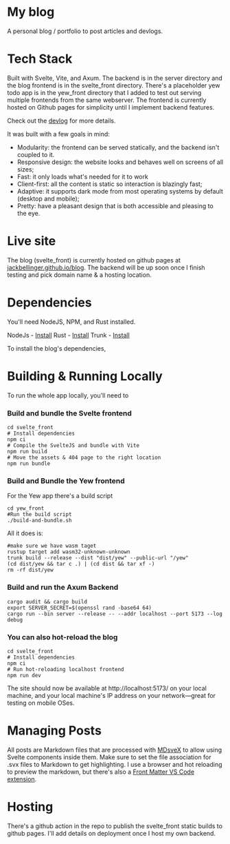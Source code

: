 # My blog
A personal blog / portfolio to post articles and devlogs.

# Tech Stack
Built with Svelte, Vite, and Axum.
The backend is in the server directory and the blog frontend is in the svelte_front directory.
There's a placeholder yew todo app is in the yew_front directory that I added to test out serving multiple frontends from the same webserver.
The frontend is currently hosted on Github pages for simplicity until I implement backend features.

Check out the [devlog](https://jackbellinger.github.io/blog/projects/blog-devlog) for more details.


It was built with a few goals in mind:
- Modularity: the frontend can be served statically, and the backend isn't coupled to it.
- Responsive design: the website looks and behaves well on screens of all sizes;
- Fast: it only loads what's needed for it to work
- Client-first: all the content is static so interaction is blazingly fast;
- Adaptive: it supports dark mode from most operating systems by default (desktop and mobile);
- Pretty: have a pleasant design that is both accessible and pleasing to the eye.

# Live site

The blog (svelte_front) is currently hosted on github pages at [jackbellinger.github.io/blog](https://jackbellinger.github.io/blog). The backend will be up soon once I finish testing and pick domain name & a hosting location.

# Dependencies
You'll need NodeJS, NPM, and Rust installed.

NodeJs - [Install](https://nodejs.org/en/download/)
Rust - [Install](https://www.rust-lang.org/tools/install)
Trunk - [Install](https://trunkrs.dev/#install)

To install the blog's dependencies,


# Building & Running Locally
To run the whole app locally, you'll need to

### Build and bundle the Svelte frontend
```shell
cd svelte_front
# Install dependencies
npm ci
# Compile the SvelteJS and bundle with Vite
npm run build
# Move the assets & 404 page to the right location
npm run bundle
```
### Build and Bundle the Yew frontend
For the Yew app there's a build script
```shell
cd yew_front
#Run the build script
./build-and-bundle.sh
```
All it does is:
```shell
#make sure we have wasm taget
rustup target add wasm32-unknown-unknown
trunk build --release --dist "dist/yew" --public-url "/yew"
(cd dist/yew && tar c .) | (cd dist && tar xf -)
rm -rf dist/yew
```

### Build and run the Axum Backend
```shell
cargo audit && cargo build
export SERVER_SECRET=$(openssl rand -base64 64)
cargo run --bin server --release -- --addr localhost --port 5173 --log debug
```

### You can also hot-reload the blog
```shell
cd svelte_front
# Install dependencies
npm ci
# Run hot-reloading localhost frontend
npm run dev
```

The site should now be available at http://localhost:5173/ on your local machine, and your local machine's IP address on your network—great for testing on mobile OSes.

# Managing Posts

All posts are Markdown files that are processed with [MDsveX](https://mdsvex.pngwn.io/) to allow using Svelte components inside them. Make sure to set the file association for .svx files to Markdown to get highlighting. I use a browser and hot reloading to preview the markdown, but there's also a [Front Matter VS Code extension](https://frontmatter.codes/).

# Hosting
There's a github action in the repo to publish the svelte_front static builds to github pages. I'll add details on deployment once I host my own backend.
